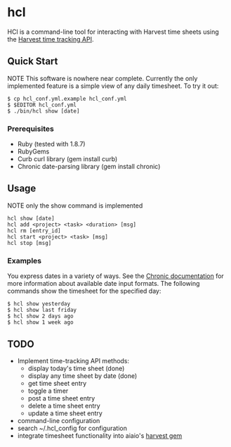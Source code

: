 # hcl

HCl is a command-line tool for interacting with Harvest time sheets using the
[Harvest time tracking API][1].

## Quick Start

NOTE This software is nowhere near complete. Currently the only implemented
feature is a simple view of any daily timesheet. To try it out:

    $ cp hcl_conf.yml.example hcl_conf.yml
    $ $EDITOR hcl_conf.yml
    $ ./bin/hcl show [date]

### Prerequisites

 * Ruby (tested with 1.8.7)
 * RubyGems
 * Curb curl library (gem install curb)
 * Chronic date-parsing library (gem install chronic)

## Usage

NOTE only the show command is implemented

    hcl show [date]
    hcl add <project> <task> <duration> [msg]
    hcl rm [entry_id]
    hcl start <project> <task> [msg]
    hcl stop [msg]

### Examples

You express dates in a variety of ways. See the [Chronic documentation][3]
for more information about available date input formats. The following
commands show the timesheet for the specified day:

    $ hcl show yesterday
    $ hcl show last friday
    $ hcl show 2 days ago
    $ hcl show 1 week ago

## TODO

 * Implement time-tracking API methods:
   - display today's time sheet (done)
   - display any time sheet by date (done)
   - get time sheet entry
   - toggle a timer
   - post a time sheet entry
   - delete a time sheet entry
   - update a time sheet entry
 * command-line configuration
 * search ~/.hcl_config for configuration
 * integrate timesheet functionality into aiaio's [harvest gem][2]

[1]: http://www.getharvest.com/api/time_tracking
[2]: http://github.com/aiaio/harvest/tree/master
[3]: http://chronic.rubyforge.org/

